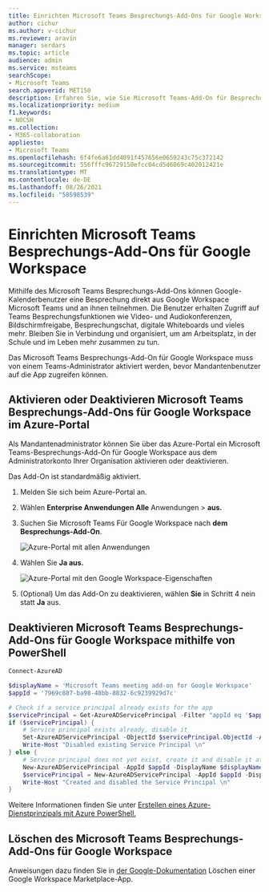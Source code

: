 ```yaml
---
title: Einrichten Microsoft Teams Besprechungs-Add-Ons für Google Workspace
author: cichur
ms.author: v-cichur
ms.reviewer: aravin
manager: serdars
ms.topic: article
audience: admin
ms.service: msteams
searchScope:
- Microsoft Teams
search.appverid: MET150
description: Erfahren Sie, wie Sie Microsoft Teams-Add-On für Besprechungen für Google Workspace einrichten.
ms.localizationpriority: medium
f1.keywords:
- NOCSH
ms.collection:
- M365-collaboration
appliesto:
- Microsoft Teams
ms.openlocfilehash: 6f4fe6a61dd4891f457656e0659243c75c372142
ms.sourcegitcommit: 556fffc96729150efcc04cd5d6069c402012421e
ms.translationtype: MT
ms.contentlocale: de-DE
ms.lasthandoff: 08/26/2021
ms.locfileid: "58598539"
---
```

# <a name="set-up-microsoft-teams-meeting-add-on-for-google-workspace"></a>Einrichten Microsoft Teams Besprechungs-Add-Ons für Google Workspace

Mithilfe des Microsoft Teams Besprechungs-Add-Ons können Google-Kalenderbenutzer eine Besprechung direkt aus Google Workspace Microsoft Teams und an ihnen teilnehmen. Die Benutzer erhalten Zugriff auf Teams Besprechungsfunktionen wie Video- und Audiokonferenzen, Bildschirmfreigabe, Besprechungschat, digitale Whiteboards und vieles mehr. Bleiben Sie in Verbindung und organisiert, um am Arbeitsplatz, in der Schule und im Leben mehr zusammen zu tun.

Das Microsoft Teams Besprechungs-Add-On für Google Workspace muss von einem Teams-Administrator aktiviert werden, bevor Mandantenbenutzer auf die App zugreifen können.

## <a name="enable-or-disable-microsoft-teams-meeting-add-on-for-google-workspace-in-the-azure-portal"></a>Aktivieren oder Deaktivieren Microsoft Teams Besprechungs-Add-Ons für Google Workspace im Azure-Portal

Als Mandantenadministrator können Sie über das Azure-Portal ein Microsoft Teams-Besprechungs-Add-On für Google Workspace aus dem Administratorkonto Ihrer Organisation aktivieren oder deaktivieren.

Das Add-On ist standardmäßig aktiviert.

1. Melden Sie sich beim Azure-Portal an.

2. Wählen **Enterprise Anwendungen Alle** Anwendungen  >  **aus.**

3. Suchen Sie Microsoft Teams Für Google Workspace nach **dem Besprechungs-Add-On**.

   ![Azure-Portal mit allen Anwendungen](media/aad-add-google-workspace.png)

4. Wählen Sie **Ja aus.**

   ![Azure-Portal mit den Google Workspace-Eigenschaften](media/google-workspace-properties.png)

5. (Optional) Um das Add-On zu deaktivieren, wählen **Sie** in Schritt 4 nein statt **Ja** aus.

## <a name="disable-microsoft-teams-meeting-add-on-for-google-workspace-using-powershell"></a>Deaktivieren Microsoft Teams Besprechungs-Add-Ons für Google Workspace mithilfe von PowerShell

```powershell
Connect-AzureAD

$displayName = 'Microsoft Teams meeting add-on for Google Workspace'
$appId = '7969c887-ba98-48bb-8832-6c9239929d7c'

# Check if a service principal already exists for the app
$servicePrincipal = Get-AzureADServicePrincipal -Filter "appId eq '$appId'"
if ($servicePrincipal) {
    # Service principal exists already, disable it
    Set-AzureADServicePrincipal -ObjectId $servicePrincipal.ObjectId -AccountEnabled $false
    Write-Host "Disabled existing Service Principal \n"
} else {
    # Service principal does not yet exist, create it and disable it at the same time
    New-AzureADServicePrincipal -AppId $appId -DisplayName $displayName
    $servicePrincipal = New-AzureADServicePrincipal -AppId $appId -DisplayName $displayName -AccountEnabled $false
    Write-Host "Created and disabled the Service Principal \n"
}
```

Weitere Informationen finden Sie unter [Erstellen eines Azure-Dienstprinzipals mit Azure PowerShell.](/powershell/azure/create-azure-service-principal-azureps?view=azps-5.0.0)

## <a name="delete-the-microsoft-teams-meeting-add-on-for-google-workspace"></a>Löschen des Microsoft Teams Besprechungs-Add-Ons für Google Workspace

Anweisungen dazu finden Sie in [der Google-Dokumentation](https://support.google.com/a/answer/6216211?hl=en) Löschen einer Google Workspace Marketplace-App.